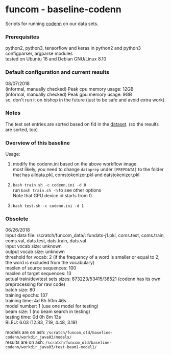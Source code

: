 # funcom - baseline-codenn

Scripts for running [codenn](https://github.com/sjiang1/codenn) on our data sets.

### Prerequisites
python2, python3, tensorflow and keras in python2 and python3 \
configparser, argparse modules \
tested on Ubuntu 16 and Debian GNU/Linux 8.10

### Default configuration and current results
08/07/2018 \
(informal, manually checked) Peak cpu memory usage: 12GB \
(informal, manually checked) Peak gpu memory usage: 9GB \
so, don't run it on bishop in the future (just to be safe and avoid extra work).

### Notes
The test set entries are sorted based on fid in the [dataset](https://github.com/mcmillco/funcom/tree/master/alpha/dataprep). (so the results are sorted, too)

### Overview of this baseline

Usage:
1) modify the codenn.ini based on the above workflow image.\
   most likely, you need to change ```dataprep``` under ```[PREPDATA]``` to the folder that has alldata.pkl, comstokenizer.pkl and datstokenizer.pkl
2) ```bash train.sh -c codenn.ini -d 0``` \
   run ```bash train.sh -h``` to see other options \
   Note that GPU device id starts from 0.

3) ```bash test.sh -c codenn.ini -d 1```

### Obsolete
06/26/2018 \
Input data file: /scratch/funcom_data/: fundats-j1.pkl, coms.test, coms.train, coms.val, dats.test, dats.train, dats.val \
input vocab size: unknown \
output vocab size: unknown \
threshold for vocab: 2 (if the frequency of a word is smaller or equal to 2, the word is excluded from the vocabulary) \
maxlen of source sequences: 100 \
maxlen of target sequences: 13 \
actual train/dev/test sets sizes: 873223/53415/38521 (codenn has its own preprocessing for raw code) \
batch size: 80 \
training epochs: 137 \
training time: 4d 6h 50m 46s \
model number: 1 (use one model for testing) \
beam size: 1 (no beam search in testing) \
testing time: 0d 0h 8m 13s \
BLEU: 6.03 (12.83, 7.19, 4.48, 3.19)

models are on ash: ```/scratch/funcom_old/baseline-codenn/workdir_java03/models/``` \
results are on ash: ```/scratch/funcom_old/baseline-codenn/workdir_java03/test-beam1-model1/```
